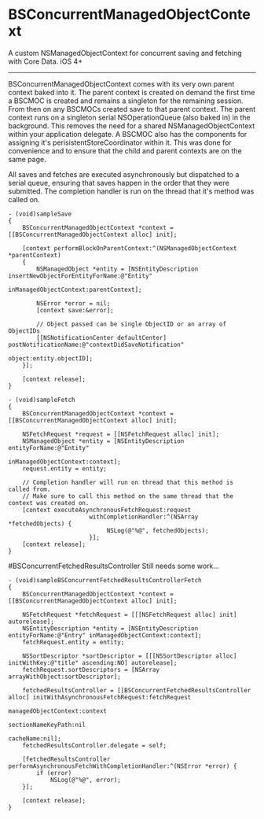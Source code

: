 BSConcurrentManagedObjectContext
==============================
A custom NSManagedObjectContext for concurrent saving and fetching with Core Data. iOS 4+
- - -
BSConcurrentManagedObjectContext comes with its very own parent context baked into it. The parent context is created on demand the first time a BSCMOC is created and remains a singleton for the remaining session. From then on any BSCMOCs created save to that parent context. The parent context runs on a singleton serial NSOperationQueue (also baked in) in the background. This removes the need for a shared NSManagedObjectContext within your application delegate. A BSCMOC also has the components for assigning it's perisistentStoreCoordinator within it. This was done for convenience and to ensure that the child and parent contexts are on the same page.

All saves and fetches are executed asynchronously but dispatched to a serial queue, ensuring that saves happen in the order that they were submitted. The completion handler is run on the thread that it's method was called on.


    - (void)sampleSave
    {
        BSConcurrentManagedObjectContext *context = [[BSConcurrentManagedObjectContext alloc] init];
        
        [context performBlockOnParentContext:^(NSManagedObjectContext *parentContext)
        {
            NSManagedObject *entity = [NSEntityDescription insertNewObjectForEntityForName:@"Entity" 
                                                                    inManagedObjectContext:parentContext];
            
            NSError *error = nil;
            [context save:&error];
        
            // Object passed can be single ObjectID or an array of ObjectIDs
            [[NSNotificationCenter defaultCenter] postNotificationName:@"contextDidSaveNotification" 
                                                                object:entity.objectID];
        }];
    
        [context release];
    }
    
    - (void)sampleFetch
    {
        BSConcurrentManagedObjectContext *context = [[BSConcurrentManagedObjectContext alloc] init];

        NSFetchRequest *request = [[NSFetchRequest alloc] init];
        NSManagedObject *entity = [NSEntityDescription entityForName:@"Entity" 
                                              inManagedObjectContext:context];    
        request.entity = entity;
        
        // Completion handler will run on thread that this method is called from.
        // Make sure to call this method on the same thread that the context was created on.
        [context executeAsynchronousFetchRequest:request
                           withCompletionHandler:^(NSArray *fetchedObjects) {
                                NSLog(@"%@", fetchedObjects);
                           }];
        [context release];
    }

#BSConcurrentFetchedResultsController
Still needs some work...

    - (void)sampleBSConcurrentFetchedResultsControllerFetch
    {
        BSConcurrentManagedObjectContext *context = [[BSConcurrentManagedObjectContext alloc] init];
    
        NSFetchRequest *fetchRequest = [[[NSFetchRequest alloc] init] autorelease];
        NSEntityDescription *entity = [NSEntityDescription entityForName:@"Entry" inManagedObjectContext:context];
        fetchRequest.entity = entity;
    
        NSSortDescriptor *sortDescriptor = [[[NSSortDescriptor alloc] initWithKey:@"title" ascending:NO] autorelease];
        fetchRequest.sortDescriptors = [NSArray arrayWithObject:sortDescriptor];
    
        fetchedResultsController = [[BSConcurrentFetchedResultsController alloc] initWithAsynchronousFetchRequest:fetchRequest
                                                                                             managedObjectContext:context
                                                                                               sectionNameKeyPath:nil
                                                                                                        cacheName:nil];
        fetchedResultsController.delegate = self;
        
        [fetchedResultsController performAsynchronousFetchWithCompletionHandler:^(NSError *error) {
            if (error)
                NSLog(@"%@", error);
        }];
        
        [context release];
    }